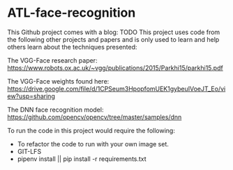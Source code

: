 # ATL-face-recognition

This Github project comes with a blog: TODO This project uses code from the following other projects and papers and is only used to learn and help others learn about the techniques
presented:

The VGG-Face research paper: https://www.robots.ox.ac.uk/~vgg/publications/2015/Parkhi15/parkhi15.pdf

The VGG-Face weights found here:
https://drive.google.com/file/d/1CPSeum3HpopfomUEK1gybeuIVoeJT_Eo/view?usp=sharing

The DNN face recognition model: https://github.com/opencv/opencv/tree/master/samples/dnn

To run the code in this project would require the following:

- To refactor the code to run with your own image set.
- GIT-LFS
- pipenv install || pip install -r requirements.txt